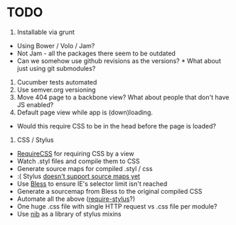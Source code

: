 TODO
====

 1. Installable via grunt
  * Using Bower / Volo / Jam?
   * Not Jam - all the packages there seem to be outdated
   * Can we somehow use github revisions as the versions?
    * What about just using git submodules?
 1. Cucumber tests automated
 1. Use semver.org versioning
 1. Move 404 page to a backbone view? What about people that don't have JS enabled?
 1. Default page view while app is (down)loading.
  * Would this require CSS to be in the head before the page is loaded?
 1. CSS / Stylus
  * [RequireCSS](https://github.com/guybedford/require-css) for requiring CSS by a view
  * Watch .styl files and compile them to CSS
  * Generate source maps for compiled .styl / css
   * :( Stylus [doesn't support source maps yet](https://github.com/LearnBoost/stylus/issues/1072)
  * Use [Bless](http://blesscss.com/) to ensure IE's selector limit isn't reached
  * Generate a sourcemap from Bless to the original compiled CSS
  * Automate all the above ([require-stylus](https://github.com/Se7enSky/require-stylus)?)
  * One huge .css file with single HTTP request vs .css file per module?
  * Use [nib](http://visionmedia.github.io/nib/) as a library of stylus mixins

